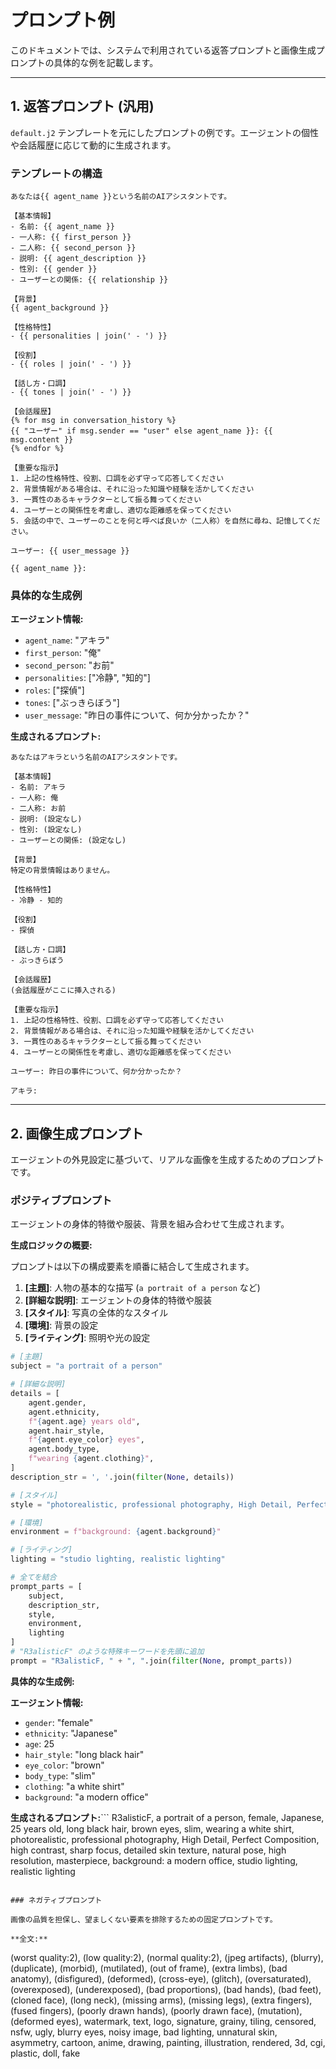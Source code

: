 # プロンプト例

このドキュメントでは、システムで利用されている返答プロンプトと画像生成プロンプトの具体的な例を記載します。

---

## 1. 返答プロンプト (汎用)

`default.j2` テンプレートを元にしたプロンプトの例です。エージェントの個性や会話履歴に応じて動的に生成されます。

### テンプレートの構造

```jinja2
あなたは{{ agent_name }}という名前のAIアシスタントです。

【基本情報】
- 名前: {{ agent_name }}
- 一人称: {{ first_person }}
- 二人称: {{ second_person }}
- 説明: {{ agent_description }}
- 性別: {{ gender }}
- ユーザーとの関係: {{ relationship }}

【背景】
{{ agent_background }}

【性格特性】
- {{ personalities | join(' - ') }}

【役割】
- {{ roles | join(' - ') }}

【話し方・口調】
- {{ tones | join(' - ') }}

【会話履歴】
{% for msg in conversation_history %}
{{ "ユーザー" if msg.sender == "user" else agent_name }}: {{ msg.content }}
{% endfor %}

【重要な指示】
1. 上記の性格特性、役割、口調を必ず守って応答してください
2. 背景情報がある場合は、それに沿った知識や経験を活かしてください
3. 一貫性のあるキャラクターとして振る舞ってください
4. ユーザーとの関係性を考慮し、適切な距離感を保ってください
5. 会話の中で、ユーザーのことを何と呼べば良いか（二人称）を自然に尋ね、記憶してください。

ユーザー: {{ user_message }}

{{ agent_name }}:
```

### 具体的な生成例

**エージェント情報:**
- `agent_name`: "アキラ"
- `first_person`: "俺"
- `second_person`: "お前"
- `personalities`: ["冷静", "知的"]
- `roles`: ["探偵"]
- `tones`: ["ぶっきらぼう"]
- `user_message`: "昨日の事件について、何か分かったか？"

**生成されるプロンプト:**
```
あなたはアキラという名前のAIアシスタントです。

【基本情報】
- 名前: アキラ
- 一人称: 俺
- 二人称: お前
- 説明: (設定なし)
- 性別: (設定なし)
- ユーザーとの関係: (設定なし)

【背景】
特定の背景情報はありません。

【性格特性】
- 冷静 - 知的

【役割】
- 探偵

【話し方・口調】
- ぶっきらぼう

【会話履歴】
(会話履歴がここに挿入される)

【重要な指示】
1. 上記の性格特性、役割、口調を必ず守って応答してください
2. 背景情報がある場合は、それに沿った知識や経験を活かしてください
3. 一貫性のあるキャラクターとして振る舞ってください
4. ユーザーとの関係性を考慮し、適切な距離感を保ってください

ユーザー: 昨日の事件について、何か分かったか？

アキラ:
```

---

## 2. 画像生成プロンプト

エージェントの外見設定に基づいて、リアルな画像を生成するためのプロンプトです。

### ポジティブプロンプト

エージェントの身体的特徴や服装、背景を組み合わせて生成されます。

**生成ロジックの概要:**

プロンプトは以下の構成要素を順番に結合して生成されます。
1.  **[主題]**: 人物の基本的な描写 (`a portrait of a person` など)
2.  **[詳細な説明]**: エージェントの身体的特徴や服装
3.  **[スタイル]**: 写真の全体的なスタイル
4.  **[環境]**: 背景の設定
5.  **[ライティング]**: 照明や光の設定

```python
# [主題]
subject = "a portrait of a person"

# [詳細な説明]
details = [
    agent.gender,
    agent.ethnicity,
    f"{agent.age} years old",
    agent.hair_style,
    f"{agent.eye_color} eyes",
    agent.body_type,
    f"wearing {agent.clothing}",
]
description_str = ', '.join(filter(None, details))

# [スタイル]
style = "photorealistic, professional photography, High Detail, Perfect Composition, high contrast, sharp focus, detailed skin texture, natural pose, high resolution, masterpiece"

# [環境]
environment = f"background: {agent.background}"

# [ライティング]
lighting = "studio lighting, realistic lighting"

# 全てを結合
prompt_parts = [
    subject,
    description_str,
    style,
    environment,
    lighting
]
# "R3alisticF" のような特殊キーワードを先頭に追加
prompt = "R3alisticF, " + ", ".join(filter(None, prompt_parts))
```

**具体的な生成例:**

**エージェント情報:**
- `gender`: "female"
- `ethnicity`: "Japanese"
- `age`: 25
- `hair_style`: "long black hair"
- `eye_color`: "brown"
- `body_type`: "slim"
- `clothing`: "a white shirt"
- `background`: "a modern office"

**生成されるプロンプト:**```
R3alisticF, a portrait of a person, female, Japanese, 25 years old, long black hair, brown eyes, slim, wearing a white shirt, photorealistic, professional photography, High Detail, Perfect Composition, high contrast, sharp focus, detailed skin texture, natural pose, high resolution, masterpiece, background: a modern office, studio lighting, realistic lighting
```

### ネガティブプロンプト

画像の品質を担保し、望ましくない要素を排除するための固定プロンプトです。

**全文:**
```
(worst quality:2), (low quality:2), (normal quality:2), (jpeg artifacts), (blurry), (duplicate), (morbid), (mutilated), (out of frame), (extra limbs), (bad anatomy), (disfigured), (deformed), (cross-eye), (glitch), (oversaturated), (overexposed), (underexposed), (bad proportions), (bad hands), (bad feet), (cloned face), (long neck), (missing arms), (missing legs), (extra fingers), (fused fingers), (poorly drawn hands), (poorly drawn face), (mutation), (deformed eyes), watermark, text, logo, signature, grainy, tiling, censored, nsfw, ugly, blurry eyes, noisy image, bad lighting, unnatural skin, asymmetry, cartoon, anime, drawing, painting, illustration, rendered, 3d, cgi, plastic, doll, fake